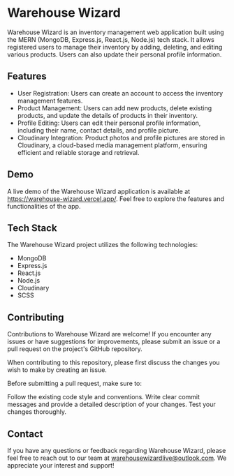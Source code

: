# Warehouse Wizard

Warehouse Wizard is an inventory management web application built using the MERN (MongoDB, Express.js, React.js, Node.js) tech stack. It allows registered users to manage their inventory by adding, deleting, and editing various products. Users can also update their personal profile information.

## Features

- User Registration: Users can create an account to access the inventory management features.
- Product Management: Users can add new products, delete existing products, and update the details of products in their inventory.
- Profile Editing: Users can edit their personal profile information, including their name, contact details, and profile picture.
- Cloudinary Integration: Product photos and profile pictures are stored in Cloudinary, a cloud-based media management platform, ensuring efficient and reliable storage and retrieval.

## Demo

A live demo of the Warehouse Wizard application is available at https://warehouse-wizard.vercel.app/. Feel free to explore the features and functionalities of the app.

## Tech Stack

The Warehouse Wizard project utilizes the following technologies:

- MongoDB
- Express.js
- React.js
- Node.js
- Cloudinary
- SCSS

## Contributing

Contributions to Warehouse Wizard are welcome! If you encounter any issues or have suggestions for improvements, please submit an issue or a pull request on the project's GitHub repository.

When contributing to this repository, please first discuss the changes you wish to make by creating an issue.

Before submitting a pull request, make sure to:

Follow the existing code style and conventions.
Write clear commit messages and provide a detailed description of your changes.
Test your changes thoroughly.

## Contact

If you have any questions or feedback regarding Warehouse Wizard, please feel free to reach out to our team at warehousewizardlive@outlook.com. We appreciate your interest and support!
